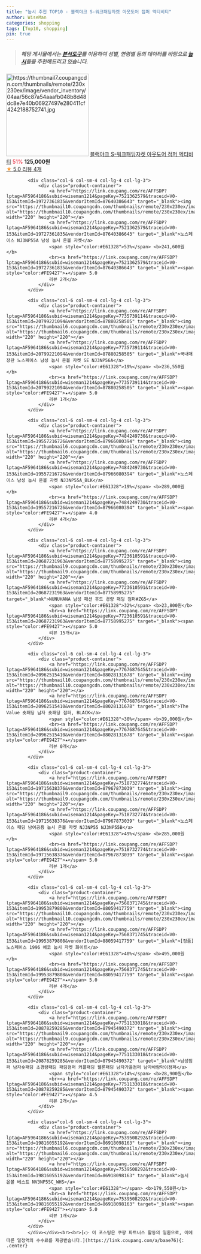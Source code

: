```yaml
---
title: "눕시 추천 TOP10 - 블랙야크 S-워크패딩자켓 아웃도어 점퍼 엑티비티"
author: WiseMan
categories: shopping
tags: [Top10, shopping]
pin: true
---
```


> ##### 해당 게시물에서는 [**분석도구**](https://itemscout.io/)를 이용하여 **성별**, **연령별** 등의 데이터를 바탕으로 [**눕시**](https://link.coupang.com/a/baae76)들을 추천해드리고 있습니다.
<div class="container"><div class="row">
            <div class="col-6 col-sm-4 col-lg-4 col-lg-3">
                <div class="product-container">
                    <a href="https://link.coupang.com/re/AFFSDP?lptag=AF5964186&subid=wiseman1214&pageKey=6124520651&traceid=V0-153&itemId=11633463995&vendorItemId=78908011489" target="_blank"><img src="https://thumbnail7.coupangcdn.com/thumbnails/remote/230x230ex/image/vendor_inventory/04aa/56c87a54aaafb048b8d48dc8e7e40b06927497e280411cf4242188752741.jpg" alt="https://thumbnail7.coupangcdn.com/thumbnails/remote/230x230ex/image/vendor_inventory/04aa/56c87a54aaafb048b8d48dc8e7e40b06927497e280411cf4242188752741.jpg" width="220" height="220"></a>
                    <a href="https://link.coupang.com/re/AFFSDP?lptag=AF5964186&subid=wiseman1214&pageKey=6124520651&traceid=V0-153&itemId=11633463995&vendorItemId=78908011489" target="_blank">블랙야크 S-워크패딩자켓 아웃도어 점퍼 엑티비티</a>
                    <span style="color:#E61328">51%</span> <b>125,000원</b>
                    <br><a href="https://link.coupang.com/re/AFFSDP?lptag=AF5964186&subid=wiseman1214&pageKey=6124520651&traceid=V0-153&itemId=11633463995&vendorItemId=78908011489" target="_blank"><span style="color:#FE9427">★</span> 5.0
                    리뷰 4개</a>
                </div>
            </div>
            
            <div class="col-6 col-sm-4 col-lg-4 col-lg-3">
                <div class="product-container">
                    <a href="https://link.coupang.com/re/AFFSDP?lptag=AF5964186&subid=wiseman1214&pageKey=7521362579&traceid=V0-153&itemId=19727361835&vendorItemId=87640386643" target="_blank"><img src="https://thumbnail10.coupangcdn.com/thumbnails/remote/230x230ex/image/vendor_inventory/bb22/a4a23becea5946ecfe0a781724264a0de050edbbe2fb7e8e9c298ee1845e.jpg" alt="https://thumbnail10.coupangcdn.com/thumbnails/remote/230x230ex/image/vendor_inventory/bb22/a4a23becea5946ecfe0a781724264a0de050edbbe2fb7e8e9c298ee1845e.jpg" width="220" height="220"></a>
                    <a href="https://link.coupang.com/re/AFFSDP?lptag=AF5964186&subid=wiseman1214&pageKey=7521362579&traceid=V0-153&itemId=19727361835&vendorItemId=87640386643" target="_blank">노스페이스 NJ3NP55A 남성 눕시 온볼 자켓</a>
                    <span style="color:#E61328">53%</span> <b>241,600원</b>
                    <br><a href="https://link.coupang.com/re/AFFSDP?lptag=AF5964186&subid=wiseman1214&pageKey=7521362579&traceid=V0-153&itemId=19727361835&vendorItemId=87640386643" target="_blank"><span style="color:#FE9427">★</span> 5.0
                    리뷰 2개</a>
                </div>
            </div>
            
            <div class="col-6 col-sm-4 col-lg-4 col-lg-3">
                <div class="product-container">
                    <a href="https://link.coupang.com/re/AFFSDP?lptag=AF5964186&subid=wiseman1214&pageKey=7735739114&traceid=V0-153&itemId=20799221094&vendorItemId=87880258505" target="_blank"><img src="https://thumbnail6.coupangcdn.com/thumbnails/remote/230x230ex/image/vendor_inventory/9542/8dbf014b42320054dabdfc6baa827074aec64a676015a633853e997b7485.jpg" alt="https://thumbnail6.coupangcdn.com/thumbnails/remote/230x230ex/image/vendor_inventory/9542/8dbf014b42320054dabdfc6baa827074aec64a676015a633853e997b7485.jpg" width="220" height="220"></a>
                    <a href="https://link.coupang.com/re/AFFSDP?lptag=AF5964186&subid=wiseman1214&pageKey=7735739114&traceid=V0-153&itemId=20799221094&vendorItemId=87880258505" target="_blank">국내매장판 노스페이스 남성 눕시 온볼 자켓 SE NJ3NP56A</a>
                    <span style="color:#E61328">19%</span> <b>236,550원</b>
                    <br><a href="https://link.coupang.com/re/AFFSDP?lptag=AF5964186&subid=wiseman1214&pageKey=7735739114&traceid=V0-153&itemId=20799221094&vendorItemId=87880258505" target="_blank"><span style="color:#FE9427">★</span> 5.0
                    리뷰 1개</a>
                </div>
            </div>
            
            <div class="col-6 col-sm-4 col-lg-4 col-lg-3">
                <div class="product-container">
                    <a href="https://link.coupang.com/re/AFFSDP?lptag=AF5964186&subid=wiseman1214&pageKey=7484249730&traceid=V0-153&itemId=19557216726&vendorItemId=87966080394" target="_blank"><img src="https://thumbnail6.coupangcdn.com/thumbnails/remote/230x230ex/image/vendor_inventory/f5ec/85af93afa7573a61073882e5785b5f659d022c6a197dc107fb157332fd5c.jpg" alt="https://thumbnail6.coupangcdn.com/thumbnails/remote/230x230ex/image/vendor_inventory/f5ec/85af93afa7573a61073882e5785b5f659d022c6a197dc107fb157332fd5c.jpg" width="220" height="220"></a>
                    <a href="https://link.coupang.com/re/AFFSDP?lptag=AF5964186&subid=wiseman1214&pageKey=7484249730&traceid=V0-153&itemId=19557216726&vendorItemId=87966080394" target="_blank">노스페이스 남성 눕시 온볼 자켓 NJ3NP55A_BLK</a>
                    <span style="color:#E61328">19%</span> <b>289,000원</b>
                    <br><a href="https://link.coupang.com/re/AFFSDP?lptag=AF5964186&subid=wiseman1214&pageKey=7484249730&traceid=V0-153&itemId=19557216726&vendorItemId=87966080394" target="_blank"><span style="color:#FE9427">★</span> 4.0
                    리뷰 4개</a>
                </div>
            </div>
            
            <div class="col-6 col-sm-4 col-lg-4 col-lg-3">
                <div class="product-container">
                    <a href="https://link.coupang.com/re/AFFSDP?lptag=AF5964186&subid=wiseman1214&pageKey=7723610591&traceid=V0-153&itemId=20687231963&vendorItemId=87758995275" target="_blank"><img src="https://thumbnail9.coupangcdn.com/thumbnails/remote/230x230ex/image/vendor_inventory/2a63/a7f1cd0430e2755189ab832b7239add4af580a83f78ec1199d82574a2780.jpg" alt="https://thumbnail9.coupangcdn.com/thumbnails/remote/230x230ex/image/vendor_inventory/2a63/a7f1cd0430e2755189ab832b7239add4af580a83f78ec1199d82574a2780.jpg" width="220" height="220"></a>
                    <a href="https://link.coupang.com/re/AFFSDP?lptag=AF5964186&subid=wiseman1214&pageKey=7723610591&traceid=V0-153&itemId=20687231963&vendorItemId=87758995275" target="_blank">NUNUHANA 남성 패션 후드 경량 패딩 점퍼#ZG5</a>
                    <span style="color:#E61328">32%</span> <b>23,800원</b>
                    <br><a href="https://link.coupang.com/re/AFFSDP?lptag=AF5964186&subid=wiseman1214&pageKey=7723610591&traceid=V0-153&itemId=20687231963&vendorItemId=87758995275" target="_blank"><span style="color:#FE9427">★</span> 5.0
                    리뷰 15개</a>
                </div>
            </div>
            
            <div class="col-6 col-sm-4 col-lg-4 col-lg-3">
                <div class="product-container">
                    <a href="https://link.coupang.com/re/AFFSDP?lptag=AF5964186&subid=wiseman1214&pageKey=7767687645&traceid=V0-153&itemId=20962515410&vendorItemId=88028131678" target="_blank"><img src="https://thumbnail10.coupangcdn.com/thumbnails/remote/230x230ex/image/vendor_inventory/47dd/fab6d880d51c071d4d6279c9ecabedc8ed2f50c55fccb9249841eb3a1e10.jpg" alt="https://thumbnail10.coupangcdn.com/thumbnails/remote/230x230ex/image/vendor_inventory/47dd/fab6d880d51c071d4d6279c9ecabedc8ed2f50c55fccb9249841eb3a1e10.jpg" width="220" height="220"></a>
                    <a href="https://link.coupang.com/re/AFFSDP?lptag=AF5964186&subid=wiseman1214&pageKey=7767687645&traceid=V0-153&itemId=20962515410&vendorItemId=88028131678" target="_blank">The Value 숏패딩 남자 숏패딩 점퍼, BLACK</a>
                    <span style="color:#E61328">30%</span> <b>39,000원</b>
                    <br><a href="https://link.coupang.com/re/AFFSDP?lptag=AF5964186&subid=wiseman1214&pageKey=7767687645&traceid=V0-153&itemId=20962515410&vendorItemId=88028131678" target="_blank"><span style="color:#FE9427">★</span> 
                    리뷰 0개</a>
                </div>
            </div>
            
            <div class="col-6 col-sm-4 col-lg-4 col-lg-3">
                <div class="product-container">
                    <a href="https://link.coupang.com/re/AFFSDP?lptag=AF5964186&subid=wiseman1214&pageKey=7518732774&traceid=V0-153&itemId=19715638376&vendorItemId=87967873039" target="_blank"><img src="https://thumbnail9.coupangcdn.com/thumbnails/remote/230x230ex/image/vendor_inventory/25fb/88f949009020eac1f24bffd44c2f41bf99a18a3cbd123c572092a5286f2b.jpg" alt="https://thumbnail9.coupangcdn.com/thumbnails/remote/230x230ex/image/vendor_inventory/25fb/88f949009020eac1f24bffd44c2f41bf99a18a3cbd123c572092a5286f2b.jpg" width="220" height="220"></a>
                    <a href="https://link.coupang.com/re/AFFSDP?lptag=AF5964186&subid=wiseman1214&pageKey=7518732774&traceid=V0-153&itemId=19715638376&vendorItemId=87967873039" target="_blank">노스페이스 패딩 남여공용 눕시 온볼 자켓 NJ3NP55 NJ3NP55B</a>
                    <span style="color:#E61328">49%</span> <b>285,000원</b>
                    <br><a href="https://link.coupang.com/re/AFFSDP?lptag=AF5964186&subid=wiseman1214&pageKey=7518732774&traceid=V0-153&itemId=19715638376&vendorItemId=87967873039" target="_blank"><span style="color:#FE9427">★</span> 5.0
                    리뷰 1개</a>
                </div>
            </div>
            
            <div class="col-6 col-sm-4 col-lg-4 col-lg-3">
                <div class="product-container">
                    <a href="https://link.coupang.com/re/AFFSDP?lptag=AF5964186&subid=wiseman1214&pageKey=7568371745&traceid=V0-153&itemId=19953879808&vendorItemId=88059417759" target="_blank"><img src="https://thumbnail10.coupangcdn.com/thumbnails/remote/230x230ex/image/vendor_inventory/ebf9/fabb16a92bde5ae169e391a0d2e846095ad262321cc45dc39826c36b3fb7.jpg" alt="https://thumbnail10.coupangcdn.com/thumbnails/remote/230x230ex/image/vendor_inventory/ebf9/fabb16a92bde5ae169e391a0d2e846095ad262321cc45dc39826c36b3fb7.jpg" width="220" height="220"></a>
                    <a href="https://link.coupang.com/re/AFFSDP?lptag=AF5964186&subid=wiseman1214&pageKey=7568371745&traceid=V0-153&itemId=19953879808&vendorItemId=88059417759" target="_blank">[정품] 노스페이스 1996 에코 눕시 자켓 화이트</a>
                    <span style="color:#E61328">40%</span> <b>495,000원</b>
                    <br><a href="https://link.coupang.com/re/AFFSDP?lptag=AF5964186&subid=wiseman1214&pageKey=7568371745&traceid=V0-153&itemId=19953879808&vendorItemId=88059417759" target="_blank"><span style="color:#FE9427">★</span> 5.0
                    리뷰 4개</a>
                </div>
            </div>
            
            <div class="col-6 col-sm-4 col-lg-4 col-lg-3">
                <div class="product-container">
                    <a href="https://link.coupang.com/re/AFFSDP?lptag=AF5964186&subid=wiseman1214&pageKey=7751133018&traceid=V0-153&itemId=20878259285&vendorItemId=87945490372" target="_blank"><img src="https://thumbnail9.coupangcdn.com/thumbnails/remote/230x230ex/image/vendor_inventory/667e/395cfa1781e2d5daca97b25d722cd5f2567a8cf6006b93e978ca658d6136.jpg" alt="https://thumbnail9.coupangcdn.com/thumbnails/remote/230x230ex/image/vendor_inventory/667e/395cfa1781e2d5daca97b25d722cd5f2567a8cf6006b93e978ca658d6136.jpg" width="220" height="220"></a>
                    <a href="https://link.coupang.com/re/AFFSDP?lptag=AF5964186&subid=wiseman1214&pageKey=7751133018&traceid=V0-153&itemId=20878259285&vendorItemId=87945490372" target="_blank">남성점퍼 남자숏패딩 초경량패딩 패딩점퍼 커플패딩 웰론패딩 남자가을점퍼 남자바람막이점퍼</a>
                    <span style="color:#E61328">14%</span> <b>28,900원</b>
                    <br><a href="https://link.coupang.com/re/AFFSDP?lptag=AF5964186&subid=wiseman1214&pageKey=7751133018&traceid=V0-153&itemId=20878259285&vendorItemId=87945490372" target="_blank"><span style="color:#FE9427">★</span> 4.5
                    리뷰 2개</a>
                </div>
            </div>
            
            <div class="col-6 col-sm-4 col-lg-4 col-lg-3">
                <div class="product-container">
                    <a href="https://link.coupang.com/re/AFFSDP?lptag=AF5964186&subid=wiseman1214&pageKey=7539508292&traceid=V0-153&itemId=19816055192&vendorItemId=86918098163" target="_blank"><img src="https://thumbnail6.coupangcdn.com/thumbnails/remote/230x230ex/image/vendor_inventory/9002/a80f6f4b116c7c1cbb833062bc9d64c209a744aa17478f46199402cb2a60.jpg" alt="https://thumbnail6.coupangcdn.com/thumbnails/remote/230x230ex/image/vendor_inventory/9002/a80f6f4b116c7c1cbb833062bc9d64c209a744aa17478f46199402cb2a60.jpg" width="220" height="220"></a>
                    <a href="https://link.coupang.com/re/AFFSDP?lptag=AF5964186&subid=wiseman1214&pageKey=7539508292&traceid=V0-153&itemId=19816055192&vendorItemId=86918098163" target="_blank">눕시 온볼 베스트 NV3NP55C_WHS</a>
                    <span style="color:#E61328"></span> <b>179,550원</b>
                    <br><a href="https://link.coupang.com/re/AFFSDP?lptag=AF5964186&subid=wiseman1214&pageKey=7539508292&traceid=V0-153&itemId=19816055192&vendorItemId=86918098163" target="_blank"><span style="color:#FE9427">★</span> 5.0
                    리뷰 1개</a>
                </div>
            </div>
            </div></div><br><br>[👉 이 포스팅은 쿠팡 파트너스 활동의 일환으로, 이에 따른 일정액의 수수료를 제공받습니다.](https://link.coupang.com/a/baae76){: .center}